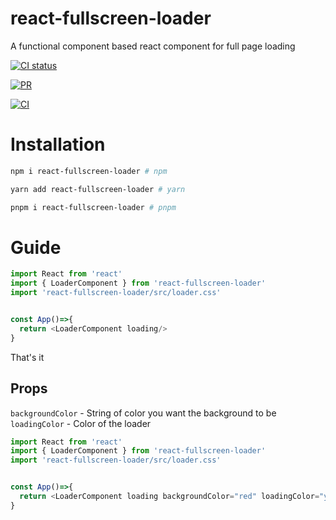 # react-fullscreen-loader
A functional component based react component for full page loading

[![CI status](https://github.com/felix-orinda/react-fullscreen-loader/actions/workflows/main.yml/badge.svg)](https://github.com/felix-orinda/react-fullscreen-loader/actions/workflows/main.yml)

[![PR](https://github.com/felix-orinda/react-fullscreen-loader/actions/workflows/main.yml/badge.svg?event=pull_request)](https://github.com/felix-orinda/react-fullscreen-loader/actions/workflows/main.yml)

[![CI](https://github.com/felix-orinda/react-fullscreen-loader/actions/workflows/main.yml/badge.svg?event=fork)](https://github.com/felix-orinda/react-fullscreen-loader/actions/workflows/main.yml)

# Installation
```sh
npm i react-fullscreen-loader # npm
```
```sh
yarn add react-fullscreen-loader # yarn
```
```sh
pnpm i react-fullscreen-loader # pnpm
```

# Guide

```ts
import React from 'react'
import { LoaderComponent } from 'react-fullscreen-loader'
import 'react-fullscreen-loader/src/loader.css'


const App()=>{
  return <LoaderComponent loading/>
}
```
That's it 

## Props
`backgroundColor` - String of color you want the background to be
`loadingColor` - Color of the loader

```ts
import React from 'react'
import { LoaderComponent } from 'react-fullscreen-loader'
import 'react-fullscreen-loader/src/loader.css'


const App()=>{
  return <LoaderComponent loading backgroundColor="red" loadingColor="yellow"/>
}
```